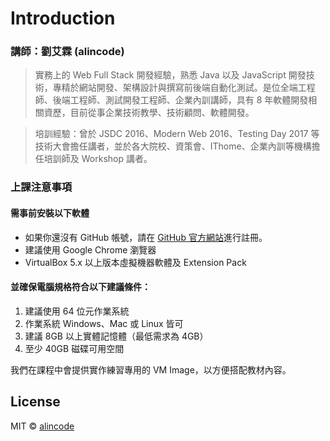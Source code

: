 # Introduction

### 講師：劉艾霖 (alincode)

> 實務上的 Web Full Stack 開發經驗，熟悉 Java 以及 JavaScript 開發技術，專精於網站開發、架構設計與撰寫前後端自動化測試。是位全端工程師、後端工程師、測試開發工程師、企業內訓講師，具有 8 年軟體開發相關資歷，目前從事企業技術教學、技術顧問、軟體開發。

> 培訓經驗：曾於 JSDC 2016、Modern Web 2016、Testing Day 2017 等技術大會擔任講者，並於各大院校、資策會、IThome、企業內訓等機構擔任培訓師及 Workshop 講者。

### 上課注意事項

#### 需事前安裝以下軟體

* 如果你還沒有 GitHub 帳號，請在 [GitHub 官方網站](https://github.com/)進行註冊。
* 建議使用 Google Chrome 瀏覽器
* VirtualBox 5.x 以上版本虛擬機器軟體及 Extension Pack

#### 並確保電腦規格符合以下建議條件：

1. 建議使用 64 位元作業系統
1. 作業系統 Windows、Mac 或 Linux 皆可
1. 建議 8GB 以上實體記憶體（最低需求為 4GB）
1. 至少 40GB 磁碟可用空間

我們在課程中會提供實作練習專用的 VM Image，以方便搭配教材內容。

## License

MIT © [alincode](https://github.com/alincode)